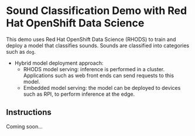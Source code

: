 # Sound Classification Demo with Red Hat OpenShift Data Science

This demo uses Red Hat OpenShift Data Science (RHODS) to train and deploy a model that classifies sounds.
Sounds are classified into categories such as `dog`.

* Hybrid model deployment approach:
  * RHODS model serving: inference is performed in a cluster. Applications such as web front ends can send requests to this model.
  * Embedded model serving: the model can be deployed to devices such as RPI, to perform inference at the edge.


## Instructions

Coming soon...
